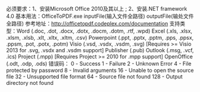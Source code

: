必须要求：1、安装Microsoft Office 2010及其以上 ; 2、安装.NET framework 4.0
基本用法：OfficeToPDF.exe inputFile(输入文件全路径) outputFile(输处文件全路径)
参考地址：http://officetopdf.codeplex.com/documentation
支持类型：Word (.doc, .dot,  .docx, .dotx, .docm, .dotm, .rtf, .wpd)
        Excel (.xls, .xlsx, .xlsm, .xlsb, .xlt, .xltx, .xltm, .csv)
        Powerpoint (.ppt, .pptx, .pptm, .pps, .ppsx, .ppsm, .pot, .potx, .potm)
        Visio (.vsd, .vsdx, .vsdm, .svg) [Requires >= Visio 2013 for .svg, .vsdx and .vsdm support]
        Publisher (.pub)
        Outlook (.msg, .vcf, .ics)
        Project (.mpp) [Requires Project >= 2010 for .mpp support]
        OpenOffice (.odt, .odp, .ods)
错误码：
0 - Success
1 - Failure
2 - Unknown Error
4 - File protected by password
8 - Invalid arguments
16 - Unable to open the source file
32 - Unsupported file format
64 - Source file not found
128 - Output directory not found